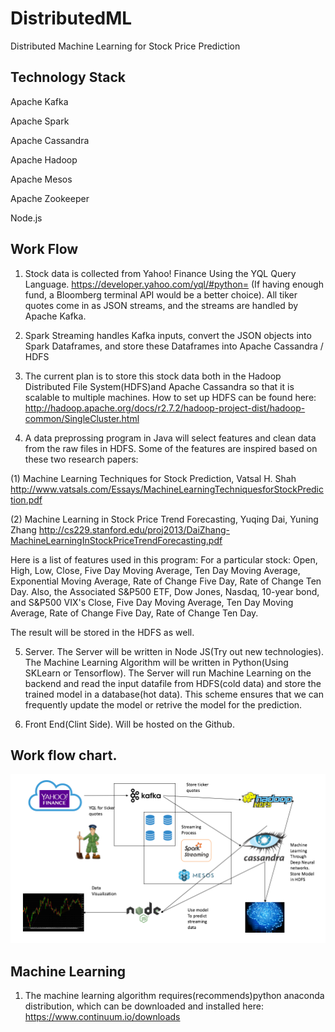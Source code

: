 # DistributedML
Distributed Machine Learning for Stock Price Prediction

## Technology Stack
Apache Kafka

Apache Spark

Apache Cassandra

Apache Hadoop

Apache Mesos

Apache Zookeeper

Node.js

## Work Flow
1. Stock data is collected from Yahoo! Finance Using the YQL Query Language. https://developer.yahoo.com/yql/#python= (If having enough fund, a Bloomberg terminal API would be a better choice). All tiker quotes come in as JSON streams, and the streams are handled by Apache Kafka.

2. Spark Streaming handles Kafka inputs, convert the JSON objects into Spark Dataframes, and store these Dataframes into Apache Cassandra / HDFS

3. The current plan is to store this stock data both in the Hadoop Distributed File System(HDFS)and Apache Cassandra so that it is scalable to multiple machines. How to set up HDFS can be found here: http://hadoop.apache.org/docs/r2.7.2/hadoop-project-dist/hadoop-common/SingleCluster.html

4. A data preprossing program in Java will select features and clean data from the raw files in HDFS. Some of the features are inspired based on these two research papers:
  
  (1) Machine Learning Techniques for Stock Prediction, Vatsal H. Shah
  http://www.vatsals.com/Essays/MachineLearningTechniquesforStockPrediction.pdf
  
  (2) Machine Learning in Stock Price Trend Forecasting, Yuqing Dai, Yuning Zhang
  http://cs229.stanford.edu/proj2013/DaiZhang-MachineLearningInStockPriceTrendForecasting.pdf
  
  Here is a list of features used in this program:
  For a particular stock: Open, High, Low, Close, Five Day Moving Average, Ten Day Moving Average, Exponential Moving Average, Rate of Change Five Day, Rate of Change Ten Day. Also, the Associated S&P500 ETF, Dow Jones, Nasdaq, 10-year bond, and S&P500 VIX's Close, Five Day Moving Average, Ten Day Moving Average, Rate of Change Five Day, Rate of Change Ten Day.
  
  The result will be stored in the HDFS as well.

5. Server. The Server will be written in Node JS(Try out new technologies). The Machine Learning Algorithm will be written in Python(Using SKLearn or Tensorflow). The Server will run Machine Learning on the backend and read the input datafile from HDFS(cold data) and store the trained model in a database(hot data). This scheme ensures that we can frequently update the model or retrive the model for the prediction.

6. Front End(Clint Side). Will be hosted on the Github. 

## Work flow chart.
![Alt text](https://github.com/JinZhaoHong/DistributedML/blob/master/img/workflow.png?raw=true "Optional Title")

## Machine Learning
1. The machine learning algorithm requires(recommends)python anaconda distribution, which can be downloaded and installed here: https://www.continuum.io/downloads

